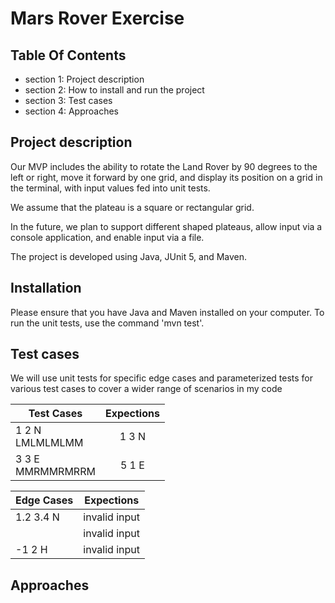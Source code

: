 # Mars Rover Exercise

## Table Of Contents
*  section 1: Project description
*  section 2: How to install and run the project
*  section 3: Test cases
*  section 4: Approaches 

## Project description

Our MVP includes the ability to rotate the Land Rover by 90 degrees to the left or right, move it forward by one grid, and display its position on a grid in the terminal, with input values fed into unit tests.

We assume that the plateau is a square or rectangular grid.

In the future, we plan to support different shaped plateaus, allow input via a console application, and enable input via a file.

The project is developed using Java, JUnit 5, and Maven.

## Installation

Please ensure that you have Java and Maven installed on your computer. To run the unit tests, use the command 'mvn test'.

## Test cases

We will use unit tests for specific edge cases and parameterized tests for various test cases to cover a wider range of scenarios in my code

| Test Cases                  | Expections |
|-----------------------------|:----------:|
| 1 2 N<br/>LMLMLMLMM         |  1 3 N     |
| 3 3 E<br/>MMRMMRMRRM        |   5 1 E    |


| Edge Cases |    Expections     |
|------------|:-----------------:|
| 1.2 3.4 N  |   invalid input   |
|            |   invalid input   |
| -1 2 H     |   invalid input   |

## Approaches
